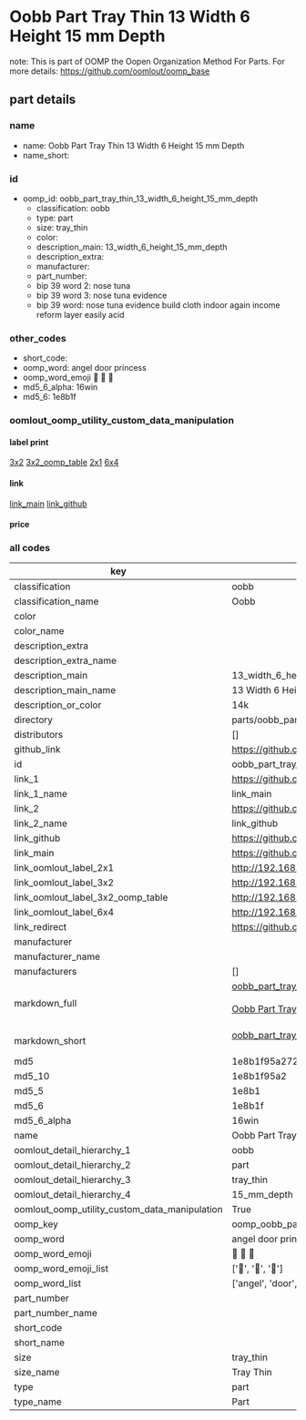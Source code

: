 # Oobb Part Tray Thin 13 Width 6 Height 15 mm Depth  

note: This is part of OOMP the Oopen Organization Method For Parts. For more details: https://github.com/oomlout/oomp_base

##  part details
  







### name
* name: Oobb Part Tray Thin 13 Width 6 Height 15 mm Depth
* name_short: 
### id
* oomp_id: oobb_part_tray_thin_13_width_6_height_15_mm_depth
  * classification: oobb
  * type: part
  * size: tray_thin
  * color: 
  * description_main: 13_width_6_height_15_mm_depth
  * description_extra: 
  * manufacturer: 
  * part_number: 
  * bip 39 word 2: nose tuna
  * bip 39 word 3: nose tuna evidence
  * bip 39 word: nose tuna evidence build cloth indoor again income reform layer easily acid

### other_codes
* short_code: 
* oomp_word: angel door princess
* oomp_word_emoji :angel: :door: :princess:
* md5_6_alpha: 16win
* md5_6: 1e8b1f






### oomlout_oomp_utility_custom_data_manipulation
#### label print
[3x2](http://192.168.1.245:1112/?label=oomp%2016win)
[3x2_oomp_table](http://192.168.1.108:1112/?label=oomp%2016win)
[2x1](http://192.168.1.242:1112/?label=oomp%2016win)
[6x4](http://192.168.1.55:1112/?label=oomp%2016win)    

#### link

[link_main](https://github.com/oomlout/oomlout_oomp_version_1_messy/tree/main/parts/oobb_part_tray_thin_13_width_6_height_15_mm_depth) [link_github](https://github.com/oomlout/oomlout_oomp_version_1_messy/tree/main/parts/oobb_part_tray_thin_13_width_6_height_15_mm_depth)                             

#### price







### all codes 
| key | value |  
| --- | --- |  
| classification | oobb |  
| classification_name | Oobb |  
| color |  |  
| color_name |  |  
| description_extra |  |  
| description_extra_name |  |  
| description_main | 13_width_6_height_15_mm_depth |  
| description_main_name | 13 Width 6 Height 15 mm Depth |  
| description_or_color | 14k |  
| directory | parts/oobb_part_tray_thin_13_width_6_height_15_mm_depth |  
| distributors | [] |  
| github_link | https://github.com/oomlout/oomlout_oomp_part_src/tree/main/parts/oobb_part_tray_thin_13_width_6_height_15_mm_depth |  
| id | oobb_part_tray_thin_13_width_6_height_15_mm_depth |  
| link_1 | https://github.com/oomlout/oomlout_oomp_version_1_messy/tree/main/parts/oobb_part_tray_thin_13_width_6_height_15_mm_depth |  
| link_1_name | link_main |  
| link_2 | https://github.com/oomlout/oomlout_oomp_version_1_messy/tree/main/parts/oobb_part_tray_thin_13_width_6_height_15_mm_depth |  
| link_2_name | link_github |  
| link_github | https://github.com/oomlout/oomlout_oomp_version_1_messy/tree/main/parts/oobb_part_tray_thin_13_width_6_height_15_mm_depth |  
| link_main | https://github.com/oomlout/oomlout_oomp_version_1_messy/tree/main/parts/oobb_part_tray_thin_13_width_6_height_15_mm_depth |  
| link_oomlout_label_2x1 | http://192.168.1.242:1112/?label=oomp%2016win |  
| link_oomlout_label_3x2 | http://192.168.1.245:1112/?label=oomp%2016win |  
| link_oomlout_label_3x2_oomp_table | http://192.168.1.108:1112/?label=oomp%2016win |  
| link_oomlout_label_6x4 | http://192.168.1.55:1112/?label=oomp%2016win |  
| link_redirect | https://github.com/oomlout/oomlout_oomp_version_1_messy/tree/main/parts/oobb_part_tray_thin_13_width_6_height_15_mm_depth |  
| manufacturer |  |  
| manufacturer_name |  |  
| manufacturers | [] |  
| markdown_full | [oobb_part_tray_thin_13_width_6_height_15_mm_depth](none)<br>[](none)<br>[Oobb Part Tray Thin 13 Width 6 Height 15 Mm Depth](none)<br><br> |  
| markdown_short | [oobb_part_tray_thin_13_width_6_height_15_mm_depth](none)<br><br> |  
| md5 | 1e8b1f95a2728095cc15e1dc9bba9cb3 |  
| md5_10 | 1e8b1f95a2 |  
| md5_5 | 1e8b1 |  
| md5_6 | 1e8b1f |  
| md5_6_alpha | 16win |  
| name | Oobb Part Tray Thin 13 Width 6 Height 15 mm Depth |  
| oomlout_detail_hierarchy_1 | oobb |  
| oomlout_detail_hierarchy_2 | part |  
| oomlout_detail_hierarchy_3 | tray_thin |  
| oomlout_detail_hierarchy_4 | 15_mm_depth |  
| oomlout_oomp_utility_custom_data_manipulation | True |  
| oomp_key | oomp_oobb_part_tray_thin_13_width_6_height_15_mm_depth |  
| oomp_word | angel door princess |  
| oomp_word_emoji | :angel: :door: :princess: |  
| oomp_word_emoji_list | [':angel:', ':door:', ':princess:'] |  
| oomp_word_list | ['angel', 'door', 'princess'] |  
| part_number |  |  
| part_number_name |  |  
| short_code |  |  
| short_name |  |  
| size | tray_thin |  
| size_name | Tray Thin |  
| type | part |  
| type_name | Part |  
